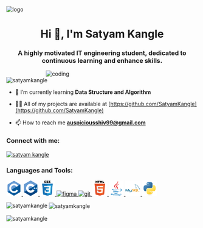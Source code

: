![logo](https://github.com/SatyamKangle/SatyamKangle/blob/main/Github_Banner.png)
<h1 align="center">Hi 👋, I'm Satyam Kangle</h1>
<h3 align="center">A highly motivated IT engineering student, dedicated to continuous learning and enhance skills.</h3>

<img align="right" alt="coding" width="400" src="https://media3.giphy.com/media/lP8xu5t2DLGG045H8F/giphy.gif">

<p align="left"> <img src="https://komarev.com/ghpvc/?username=satyamkangle&label=Profile%20views&color=0e75b6&style=flat" alt="satyamkangle" /> </p>

- 🌱 I’m currently learning **Data Structure and Algorithm**

- 👨‍💻 All of my projects are available at [https://github.com/SatyamKangle](https://github.com/SatyamKangle)

- 📫 How to reach me **auspiciousshiv99@gmail.com**

<h3 align="left">Connect with me:</h3>
<p align="left">
<a href="https://linkedin.com/in/satyam kangle" target="blank"><img align="center" src="https://raw.githubusercontent.com/rahuldkjain/github-profile-readme-generator/master/src/images/icons/Social/linked-in-alt.svg" alt="satyam kangle" height="30" width="40" /></a>
</p>

<h3 align="left">Languages and Tools:</h3>
<p align="left"> <a href="https://www.cprogramming.com/" target="_blank" rel="noreferrer"> <img src="https://raw.githubusercontent.com/devicons/devicon/master/icons/c/c-original.svg" alt="c" width="40" height="40"/> </a> <a href="https://www.w3schools.com/cpp/" target="_blank" rel="noreferrer"> <img src="https://raw.githubusercontent.com/devicons/devicon/master/icons/cplusplus/cplusplus-original.svg" alt="cplusplus" width="40" height="40"/> </a> <a href="https://www.w3schools.com/css/" target="_blank" rel="noreferrer"> <img src="https://raw.githubusercontent.com/devicons/devicon/master/icons/css3/css3-original-wordmark.svg" alt="css3" width="40" height="40"/> </a> <a href="https://www.figma.com/" target="_blank" rel="noreferrer"> <img src="https://www.vectorlogo.zone/logos/figma/figma-icon.svg" alt="figma" width="40" height="40"/> </a> <a href="https://git-scm.com/" target="_blank" rel="noreferrer"> <img src="https://www.vectorlogo.zone/logos/git-scm/git-scm-icon.svg" alt="git" width="40" height="40"/> </a> <a href="https://www.w3.org/html/" target="_blank" rel="noreferrer"> <img src="https://raw.githubusercontent.com/devicons/devicon/master/icons/html5/html5-original-wordmark.svg" alt="html5" width="40" height="40"/> </a> <a href="https://www.java.com" target="_blank" rel="noreferrer"> <img src="https://raw.githubusercontent.com/devicons/devicon/master/icons/java/java-original.svg" alt="java" width="40" height="40"/> </a> <a href="https://www.mysql.com/" target="_blank" rel="noreferrer"> <img src="https://raw.githubusercontent.com/devicons/devicon/master/icons/mysql/mysql-original-wordmark.svg" alt="mysql" width="40" height="40"/> </a> <a href="https://www.python.org" target="_blank" rel="noreferrer"> <img src="https://raw.githubusercontent.com/devicons/devicon/master/icons/python/python-original.svg" alt="python" width="40" height="40"/> </a> </p>

<p><img align="left" src="https://github-readme-stats.vercel.app/api/top-langs?username=satyamkangle&show_icons=true&locale=en&layout=compact" alt="satyamkangle" /></p>

<p>&nbsp;<img align="center" src="https://github-readme-stats.vercel.app/api?username=satyamkangle&show_icons=true&locale=en" alt="satyamkangle" /></p>

<p><img align="center" src="https://github-readme-streak-stats.herokuapp.com/?user=satyamkangle&" alt="satyamkangle" /></p>
